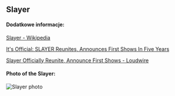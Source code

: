 ## Slayer
#### Dodatkowe informacje:
[Slayer - Wikipedia](https://en.wikipedia.org/wiki/Slayer)

[It's Official: SLAYER Reunites, Announces First Shows In Five Years](https://blabbermouth.net/news/its-official-slayer-reunites-announces-first-shows-in-five-years)

[Slayer Officially Reunite, Announce First Shows - Loudwire](https://loudwire.com/slayer-officially-reunite-announce-first-show/)

#### Photo of the Slayer:
![Slayer photo](https://wallpaperaccess.com/full/8524598.jpg)
